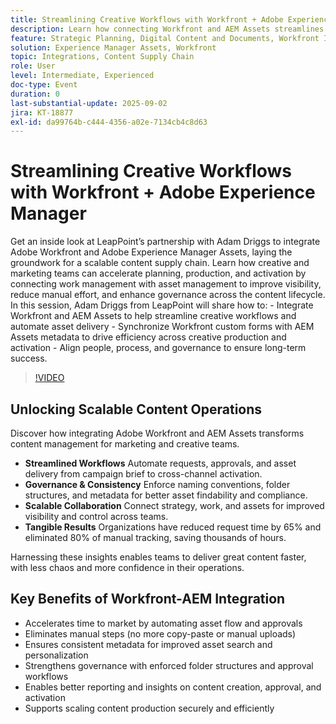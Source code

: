 ```yaml
---
title: Streamlining Creative Workflows with Workfront + Adobe Experience Manager
description: Learn how connecting Workfront and AEM Assets streamlines requests, automates metadata, improves governance, and powers an efficient content supply chain.
feature: Strategic Planning, Digital Content and Documents, Workfront Integrations and Apps
solution: Experience Manager Assets, Workfront
topic: Integrations, Content Supply Chain
role: User
level: Intermediate, Experienced
doc-type: Event
duration: 0
last-substantial-update: 2025-09-02
jira: KT-18877
exl-id: da99764b-c444-4356-a02e-7134cb4c8d63
---
```

# Streamlining Creative Workflows with Workfront + Adobe Experience Manager

Get an inside look at LeapPoint’s partnership with Adam Driggs to integrate Adobe Workfront and Adobe Experience Manager Assets, laying the groundwork for a scalable content supply chain. Learn how creative and marketing teams can accelerate planning, production, and activation by connecting work management with asset management to improve visibility, reduce manual effort, and enhance governance across the content lifecycle. In this session, Adam Driggs from LeapPoint will share how to: - Integrate Workfront and AEM Assets to help streamline creative workflows and automate asset delivery - Synchronize Workfront custom forms with AEM Assets metadata to drive efficiency across creative production and activation - Align people, process, and governance to ensure long-term success.

>[!VIDEO](https://video.tv.adobe.com/v/3471497/?learn=on&enablevpops)


## Unlocking Scalable Content Operations

Discover how integrating Adobe Workfront and AEM Assets transforms content management for marketing and creative teams.

* **Streamlined Workflows** Automate requests, approvals, and asset delivery from campaign brief to cross-channel activation.
* **Governance & Consistency** Enforce naming conventions, folder structures, and metadata for better asset findability and compliance.
* **Scalable Collaboration** Connect strategy, work, and assets for improved visibility and control across teams.
* **Tangible Results** Organizations have reduced request time by 65% and eliminated 80% of manual tracking, saving thousands of hours.

Harnessing these insights enables teams to deliver great content faster, with less chaos and more confidence in their operations.

## Key Benefits of Workfront-AEM Integration

* Accelerates time to market by automating asset flow and approvals
* Eliminates manual steps (no more copy-paste or manual uploads)
* Ensures consistent metadata for improved asset search and personalization
* Strengthens governance with enforced folder structures and approval workflows
* Enables better reporting and insights on content creation, approval, and activation
* Supports scaling content production securely and efficiently
